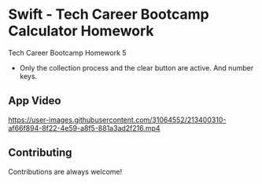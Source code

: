 # Swift - Tech Career Bootcamp Calculator Homework

Tech Career Bootcamp Homework 5 
- Only the collection process and the clear button are active. And number keys.

## App Video


https://user-images.githubusercontent.com/31064552/213400310-af66f894-8f22-4e59-a8f5-881a3ad2f216.mp4




## Contributing

Contributions are always welcome!




